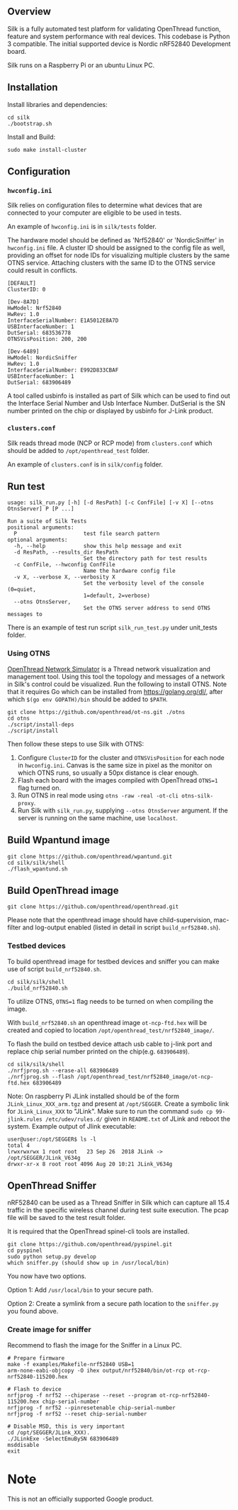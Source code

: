 ## Overview
Silk is a fully automated test platform for validating OpenThread function, feature and system performance with real 
devices. This codebase is Python 3 compatible.
The initial supported device is Nordic nRF52840 Development board.

Silk runs on a Raspberry Pi or an ubuntu Linux PC. 
 
## Installation
Install libraries and dependencies:
``` shell
cd silk
./bootstrap.sh
``` 
Install and Build:
``` shell
sudo make install-cluster
``` 
## Configuration

### `hwconfig.ini`
Silk relies on configuration files to determine what devices that are connected to your computer are eligible to be 
used in tests. 

An example of `hwconfig.ini` is in `silk/tests` folder.
 
The hardware model should be defined as 'Nrf52840' or 'NordicSniffer' in `hwconfig.ini` file. A cluster ID should be assigned
to the config file as well, providing an offset for node IDs for visualizing multiple clusters by the same OTNS service.
Attaching clusters with the same ID to the OTNS service could result in conflicts.

``` shell
[DEFAULT]
ClusterID: 0

[Dev-8A7D]
HwModel: Nrf52840
HwRev: 1.0
InterfaceSerialNumber: E1A5012E8A7D
USBInterfaceNumber: 1
DutSerial: 683536778
OTNSVisPosition: 200, 200

[Dev-6489]
HwModel: NordicSniffer
HwRev: 1.0
InterfaceSerialNumber: E992D833CBAF
USBInterfaceNumber: 1
DutSerial: 683906489
``` 

A tool called usbinfo is installed as part of Silk which can be used to find out the Interface Serial Number and Usb 
Interface Number. DutSerial is the SN number printed on the chip or displayed by usbinfo for J-Link product.   

### `clusters.conf`
Silk reads thread mode (NCP or RCP mode) from `clusters.conf` which should be added to `/opt/openthread_test` folder.

An example of `clusters.conf` is in `silk/config` folder. 

## Run test

``` shell
usage: silk_run.py [-h] [-d ResPath] [-c ConfFile] [-v X] [--otns OtnsServer] P [P ...]

Run a suite of Silk Tests
positional arguments:
  P                     test file search pattern
optional arguments:
  -h, --help            show this help message and exit
  -d ResPath, --results_dir ResPath
                        Set the directory path for test results
  -c ConfFile, --hwconfig ConfFile
                        Name the hardware config file
  -v X, --verbose X, --verbosity X
                        Set the verbosity level of the console (0=quiet,
                        1=default, 2=verbose)
  --otns OtnsServer,
                        Set the OTNS server address to send OTNS messages to
```

There is an example of test run script `silk_run_test.py` under unit_tests folder.

### Using OTNS
[OpenThread Network Simulator](https://github.com/openthread/ot-ns) is a Thread network visualization and management tool.
Using this tool the topology and messages of a network in Silk's control could be visualized. Run the following to install OTNS.
Note that it requires Go which can be installed from https://golang.org/dl/, after which `$(go env GOPATH)/bin` should be added
to `$PATH`.

```shell
git clone https://github.com/openthread/ot-ns.git ./otns
cd otns
./script/install-deps
./script/install
```

Then follow these steps to use Silk with OTNS:

1. Configure `ClusterID` for the cluster and `OTNSVisPosition` for each node in `hwconfig.ini`. Canvas is the same size in pixel as the
   monitor on which OTNS runs, so usually a 50px distance is clear enough.
2. Flash each board with the images compiled with OpenThread `OTNS=1` flag turned on.
3. Run OTNS in real mode using `otns -raw -real -ot-cli otns-silk-proxy`.
4. Run Silk with `silk_run.py`, supplying `--otns OtnsServer` argument. If the server is running on the same machine, use `localhost`.

## Build Wpantund image

```shell
git clone https://github.com/openthread/wpantund.git
cd silk/silk/shell
./flash_wpantund.sh
```

## Build OpenThread image

```shell
git clone https://github.com/openthread/openthread.git
```

Please note that the openthread image should have child-supervision, mac-filter and log-output enabled (listed in detail in script `build_nrf52840.sh`).

### Testbed devices

To build openthread image for testbed devices and sniffer you can make use of script `build_nrf52840.sh`.

```shell
cd silk/silk/shell
./build_nrf52840.sh
```

To utilize OTNS, `OTNS=1` flag needs to be turned on when compiling the image.

With `build_nrf52840.sh` an openthread image `ot-ncp-ftd.hex` will be created and copied to location `/opt/openthread_test/nrf52840_image/`.

To flash the build on testbed device attach usb cable to j-link port and replace chip serial number printed on the 
chip(e.g. `683906489`).

```shell
cd silk/silk/shell
./nrfjprog.sh --erase-all 683906489
./nrfjprog.sh --flash /opt/openthread_test/nrf52840_image/ot-ncp-ftd.hex 683906489
```

Note: On raspberry Pi JLink installed should be of the form `JLink_Linux_XXX_arm.tgz` and present at `/opt/SEGGER`. Create 
a symbolic link for `JLink_Linux_XXX` to "JLink". Make sure to run the command `sudo cp 99-jlink.rules /etc/udev/rules.d/`
given in `README.txt` of JLink and reboot the system.
Example output of Jlink executable:

```shell
user@user:/opt/SEGGER$ ls -l
total 4
lrwxrwxrwx 1 root root   23 Sep 26  2018 JLink -> /opt/SEGGER/JLink_V634g
drwxr-xr-x 8 root root 4096 Aug 20 10:21 JLink_V634g
```

## OpenThread Sniffer
nRF52840 can be used as a Thread Sniffer in Silk which can capture all 15.4 traffic in the specific wireless channel 
during test suite execution. The pcap file will be saved to the test result folder.

It is required that the OpenThread spinel-cli tools are installed.

``` shell
git clone https://github.com/openthread/pyspinel.git
cd pyspinel
sudo python setup.py develop
which sniffer.py (should show up in /usr/local/bin)
``` 

You now have two options.

Option 1: Add `/usr/local/bin` to your secure path.

Option 2: Create a symlink from a secure path location to the `sniffer.py` you found above.

### Create image for sniffer
Recommend to flash the image for the Sniffer in a Linux PC. 

```shell
# Prepare firmware
make -f examples/Makefile-nrf52840 USB=1
arm-none-eabi-objcopy -O ihex output/nrf52840/bin/ot-rcp ot-rcp-nrf52840-115200.hex

# Flash to device
nrfjprog -f nrf52 --chiperase --reset --program ot-rcp-nrf52840-115200.hex chip-serial-number
nrfjprog -f nrf52 --pinresetenable chip-serial-number
nrfjprog -f nrf52 --reset chip-serial-number

# Disable MSD, this is very important
cd /opt/SEGGER/JLink_XXX).
./JLinkExe -SelectEmuBySN 683906489
msddisable
exit
```

# Note
This is not an officially supported Google product.
